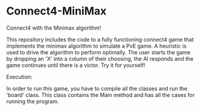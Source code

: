 # Connect4-MiniMax
Connect4 with the Minimax algorithm! 

This repository includes the code to a fully functioning connect4 game that implements the minimax algorithm to simulate a PvE game. 
A heuristic is used to drive the algorithm to perform optimally. 
The user starts the game by dropping an 'X' into a column of their choosing, the AI responds and the game continues until there is a victor.
Try it for yourself!

Execution:

In order to run this game, you have to compile all the classes and run the 'board' class. This class contains the Main method and has all the cases for running the program. 
